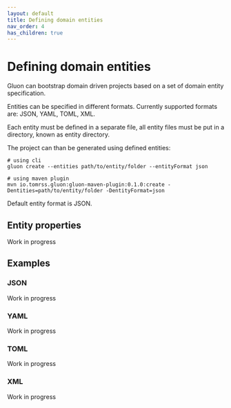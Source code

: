 ```yaml
---
layout: default
title: Defining domain entities
nav_order: 4
has_children: true
---
```


# Defining domain entities

Gluon can bootstrap domain driven projects based on a set of domain entity specification.

Entities can be specified in different formats. Currently supported formats are: JSON, YAML, TOML, XML.

Each entity must be defined in a separate file, all entity files must be put in a directory, known as entity directory.

The project can than be generated using defined entities:

```shell
# using cli
gluon create --entities path/to/entity/folder --entityFormat json

# using maven plugin
mvn io.tomrss.gluon:gluon-maven-plugin:0.1.0:create -Dentities=path/to/entity/folder -DentityFormat=json
```
Default entity format is JSON.

## Entity properties

Work in progress

## Examples

### JSON
Work in progress

### YAML
Work in progress

### TOML
Work in progress

### XML
Work in progress

